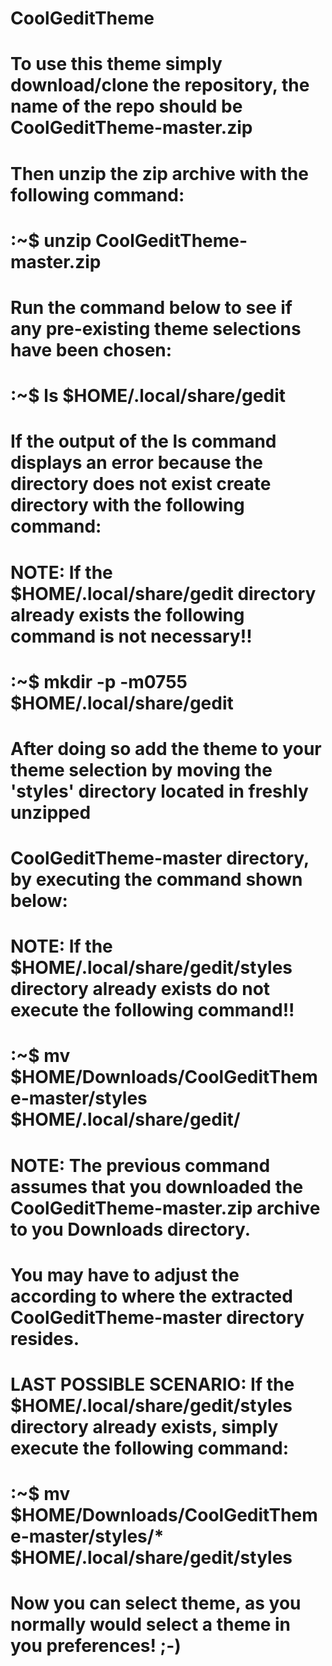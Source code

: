 # CoolGeditTheme
# To use this theme simply download/clone the repository, the name of the repo should be CoolGeditTheme-master.zip
# Then unzip the zip archive with the following command:
# :~$ unzip CoolGeditTheme-master.zip
# Run the command below to see if any pre-existing theme selections have been chosen:
# :~$ ls $HOME/.local/share/gedit
# If the output of the ls command displays an error because the directory does not exist create directory with the following command:
# NOTE: If the $HOME/.local/share/gedit directory already exists the following command is not necessary!!
# :~$ mkdir -p -m0755 $HOME/.local/share/gedit
# After doing so add the theme to your theme selection by moving the 'styles' directory located in freshly unzipped
# CoolGeditTheme-master directory, by executing the command shown below:
# NOTE: If the $HOME/.local/share/gedit/styles directory already exists do not execute the following command!!
# :~$ mv $HOME/Downloads/CoolGeditTheme-master/styles $HOME/.local/share/gedit/
# NOTE: The previous command assumes that you downloaded the CoolGeditTheme-master.zip archive to you Downloads directory.
# You may have to adjust the according to where the extracted CoolGeditTheme-master directory resides.
# LAST POSSIBLE SCENARIO: If the $HOME/.local/share/gedit/styles directory already exists, simply execute the following command:
# :~$ mv $HOME/Downloads/CoolGeditTheme-master/styles/* $HOME/.local/share/gedit/styles
# Now you can select theme, as you normally would select a theme in you preferences! ;-)
